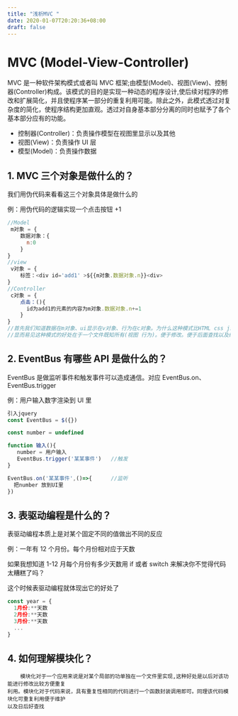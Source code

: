 ```yaml
---
title: "浅析MVC "
date: 2020-01-07T20:20:36+08:00
draft: false
---
```


# MVC (Model-View-Controller)

MVC 是一种软件架构模式或者叫 MVC 框架;由模型(Model)、视图(View)、控制器(Controller)构成。该模式的目的是实现一种动态的程序设计,使后续对程序的修改和扩展简化，并且使程序某一部分的重复利用可能。除此之外，此模式透过对复杂度的简化，使程序结构更加直观。透过对自身基本部分分离的同时也赋予了各个基本部分应有的功能。

- 控制器(Controller)：负责操作模型在视图里显示以及其他
- 视图(View)：负责操作 UI 层
- 模型(Model)：负责操作数据

## 1. MVC 三个对象是做什么的？

我们用伪代码来看看这三个对象具体是做什么的

例：用伪代码的逻辑实现一个点击按钮 +1

```JavaScript
//Model
 m对象 = {
    数据对象：{
      n:0
    }
}
//view
 v对象 = {
    标签：<div id='add1' >${{m对象.数据对象.n}}<div>
}
//Controller
 c对象 = {
    点击：(){
      id为add1的元素的内容为m对象.数据对象.n+=1
    }
}
//首先我们知道数据在m对象、ui显示在v对象、行为在c对象。为什么这种模式比HTML css js各位一个文件好呢？
//显而易见这种模式的好处在于一个文件既知所有(视图 行为)。便于修改。便于后面查找以及维护
```

## 2. EventBus 有哪些 API 是做什么的？

EventBus 是做监听事件和触发事件可以造成通信。对应 EventBus.on、EventBus.trigger

例：用户输入数字渲染到 UI 里

```JavaScript
引入jquery
const EventBus = $({})

const number = undefined

function 输入(){
   number = 用户输入
   EventBus.trigger('某某事件')   //触发
}

EventBus.on('某某事件',()=>{      //监听
  把number 放到UI里
})
```

## 3. 表驱动编程是什么的？

表驱动编程本质上是对某个固定不同的值做出不同的反应

例：一年有 12 个月份。每个月份相对应于天数

如果我想知道 1-12 月每个月份有多少天数用 if 或者 switch 来解决你不觉得代码太糟糕了吗？

这个时候表驱动编程就体现出它的好处了

```JavaScript
const year = {
  1月份:**天数
  2月份:**天数
  3月份:**天数
  ...
}
```

## 4. 如何理解模块化？

        模块化对于一个应用来说是对某个局部的功单独在一个文件里实现,这种好处是以后对该功能进行修改比较方便重复
    利用。模块化对于代码来说，具有重复性相同的代码进行一个函数封装调用即可。同理该代码模块化可重复利用便于维护
    以及日后好查找
